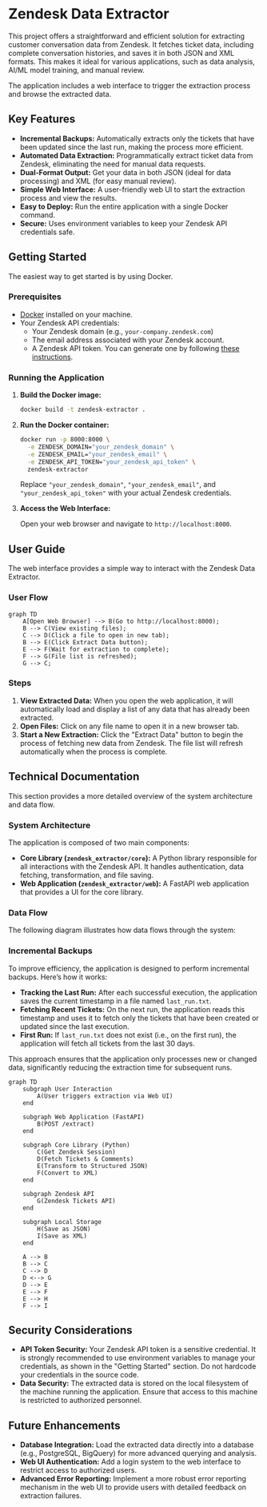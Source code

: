 # Zendesk Data Extractor

This project offers a straightforward and efficient solution for extracting customer conversation data from Zendesk. It fetches ticket data, including complete conversation histories, and saves it in both JSON and XML formats. This makes it ideal for various applications, such as data analysis, AI/ML model training, and manual review.

The application includes a web interface to trigger the extraction process and browse the extracted data.

## Key Features

*   **Incremental Backups:** Automatically extracts only the tickets that have been updated since the last run, making the process more efficient.
*   **Automated Data Extraction:** Programmatically extract ticket data from Zendesk, eliminating the need for manual data requests.
*   **Dual-Format Output:** Get your data in both JSON (ideal for data processing) and XML (for easy manual review).
*   **Simple Web Interface:** A user-friendly web UI to start the extraction process and view the results.
*   **Easy to Deploy:** Run the entire application with a single Docker command.
*   **Secure:** Uses environment variables to keep your Zendesk API credentials safe.

## Getting Started

The easiest way to get started is by using Docker.

### Prerequisites

*   [Docker](https://www.docker.com/get-started) installed on your machine.
*   Your Zendesk API credentials:
    *   Your Zendesk domain (e.g., `your-company.zendesk.com`)
    *   The email address associated with your Zendesk account.
    *   A Zendesk API token. You can generate one by following [these instructions](https://support.zendesk.com/hc/en-us/articles/226022787-Generating-a-new-API-token).

### Running the Application

1.  **Build the Docker image:**

    ```bash
    docker build -t zendesk-extractor .
    ```

2.  **Run the Docker container:**

    ```bash
    docker run -p 8000:8000 \
      -e ZENDESK_DOMAIN="your_zendesk_domain" \
      -e ZENDESK_EMAIL="your_zendesk_email" \
      -e ZENDESK_API_TOKEN="your_zendesk_api_token" \
      zendesk-extractor
    ```

    Replace `"your_zendesk_domain"`, `"your_zendesk_email"`, and `"your_zendesk_api_token"` with your actual Zendesk credentials.

3.  **Access the Web Interface:**

    Open your web browser and navigate to `http://localhost:8000`.

## User Guide

The web interface provides a simple way to interact with the Zendesk Data Extractor.

### User Flow

```mermaid
graph TD
    A[Open Web Browser] --> B(Go to http://localhost:8000);
    B --> C(View existing files);
    C --> D(Click a file to open in new tab);
    B --> E(Click Extract Data button);
    E --> F(Wait for extraction to complete);
    F --> G(File list is refreshed);
    G --> C;
```

### Steps

1.  **View Extracted Data:** When you open the web application, it will automatically load and display a list of any data that has already been extracted.
2.  **Open Files:** Click on any file name to open it in a new browser tab.
3.  **Start a New Extraction:** Click the "Extract Data" button to begin the process of fetching new data from Zendesk. The file list will refresh automatically when the process is complete.

## Technical Documentation

This section provides a more detailed overview of the system architecture and data flow.

### System Architecture

The application is composed of two main components:

*   **Core Library (`zendesk_extractor/core`):** A Python library responsible for all interactions with the Zendesk API. It handles authentication, data fetching, transformation, and file saving.
*   **Web Application (`zendesk_extractor/web`):** A FastAPI web application that provides a UI for the core library.

### Data Flow

The following diagram illustrates how data flows through the system:

### Incremental Backups

To improve efficiency, the application is designed to perform incremental backups. Here’s how it works:

-   **Tracking the Last Run:** After each successful execution, the application saves the current timestamp in a file named `last_run.txt`.
-   **Fetching Recent Tickets:** On the next run, the application reads this timestamp and uses it to fetch only the tickets that have been created or updated since the last execution.
-   **First Run:** If `last_run.txt` does not exist (i.e., on the first run), the application will fetch all tickets from the last 30 days.

This approach ensures that the application only processes new or changed data, significantly reducing the extraction time for subsequent runs.

```mermaid
graph TD
    subgraph User Interaction
        A(User triggers extraction via Web UI)
    end

    subgraph Web Application (FastAPI)
        B(POST /extract)
    end

    subgraph Core Library (Python)
        C(Get Zendesk Session)
        D(Fetch Tickets & Comments)
        E(Transform to Structured JSON)
        F(Convert to XML)
    end

    subgraph Zendesk API
        G(Zendesk Tickets API)
    end

    subgraph Local Storage
        H(Save as JSON)
        I(Save as XML)
    end

    A --> B
    B --> C
    C --> D
    D <--> G
    D --> E
    E --> F
    E --> H
    F --> I
```

## Security Considerations

*   **API Token Security:** Your Zendesk API token is a sensitive credential. It is strongly recommended to use environment variables to manage your credentials, as shown in the "Getting Started" section. Do not hardcode your credentials in the source code.
*   **Data Security:** The extracted data is stored on the local filesystem of the machine running the application. Ensure that access to this machine is restricted to authorized personnel.

## Future Enhancements

*   **Database Integration:** Load the extracted data directly into a database (e.g., PostgreSQL, BigQuery) for more advanced querying and analysis.
*   **Web UI Authentication:** Add a login system to the web interface to restrict access to authorized users.
*   **Advanced Error Reporting:** Implement a more robust error reporting mechanism in the web UI to provide users with detailed feedback on extraction failures.
